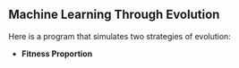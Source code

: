 ## Machine Learning Through Evolution

Here is a program that simulates two strategies of evolution:
- **Fitness Proportion** 
